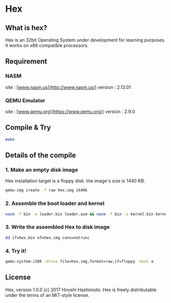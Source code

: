 # Hex
## What is hex?
Hex is an 32bit Operating System under development for learning purposes.
It works on x86 compatible processors.
## Requirement
### NASM
site      : [www.nasm.us](http://www.nasm.us/)
version   : 2.13.01

### QEMU Emulator
site    : [www.qemu.org](https://www.qemu.org/)
version : 2.9.0

## Compile & Try

``` bash
make
```

## Details of the compile
### 1. Make an empty disk image

Hex installation target is a floppy disk.
the image's size is 1440 KB.

``` bash
qemu-img create -f raw hex.img 1440k
```

### 2. Assemble the boot loader and kernel

``` bash
nasm -f bin -o loader.bin loader.asm && nasm -f bin -o kernel.bin kernel.asm && cat loader.bin kernel.bin > hex.bin
```

### 3. Write the assembled Hex to disk image

``` bash
dd if=hex.bin of=hex.img conv=notrunc
```

### 4. Try it!

``` bash
qemu-system-i386 -drive file=hex.img,format=raw,if=floppy -boot a
```

## License
Hex, version 1.0.0 (c) 2017 Hiroshi Hashimoto.
Hex is freely distributable under the terms of an MIT-style license. 

